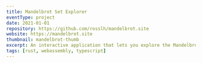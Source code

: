```yaml
---
title: Mandelbrot Set Explorer
eventType: project
date: 2021-01-01
repository: https://github.com/rosslh/mandelbrot.site
website: https://mandelbrot.site
thumbnail: mandelbrot-thumb
excerpt: An interactive application that lets you explore the Mandelbrot set fractal. Built with Rust, compiled to WebAssembly, running on Web Workers.
tags: [rust, webassembly, typescript]
---
```

